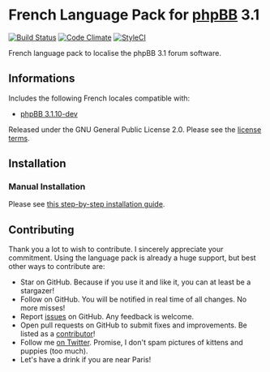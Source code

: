 # French Language Pack for [phpBB](https://www.phpbb.com/) 3.1

[![Build Status](https://travis-ci.org/maelsoucaze/phpbb-language-fr.svg?branch=3.1.x)](https://travis-ci.org/maelsoucaze/phpbb-language-fr) [![Code Climate](https://codeclimate.com/github/maelsoucaze/phpbb-language-fr/badges/gpa.svg)](https://codeclimate.com/github/maelsoucaze/phpbb-language-fr) [![StyleCI](https://styleci.io/repos/18012355/shield)](https://styleci.io/repos/18012355)

French language pack to localise the phpBB 3.1 forum software.

## Informations

Includes the following French locales compatible with:

- [phpBB 3.1.10-dev](https://github.com/phpbb/phpbb/tree/3.1.x)

Released under the GNU General Public License 2.0. Please see the [license terms](https://github.com/maelsoucaze/phpbb-language-fr/blob/3.1.x/language/fr/LICENSE).

## Installation

### Manual Installation

Please see [this step-by-step installation guide](https://github.com/maelsoucaze/phpbb-language-fr/wiki/Documentation).

## Contributing

Thank you a lot to wish to contribute. I sincerely appreciate your commitment. Using the language pack is already a huge support, but best other ways to contribute are:

- Star on GitHub. Because if you use it and like it, you can at least be a stargazer!
- Follow on GitHub. You will be notified in real time of all changes. No more misses!
- Report [issues](https://github.com/maelsoucaze/phpbb-language-fr/issues) on GitHub. Any feedback is welcome.
- Open pull requests on GitHub to submit fixes and improvements. Be listed as a [contributor](https://github.com/maelsoucaze/phpbb-language-fr/graphs/contributors)!
- Follow me [on Twitter](https://twitter.com/maelsoucaze). Promise, I don't spam pictures of kittens and puppies (too much).
- Let's have a drink if you are near Paris!
